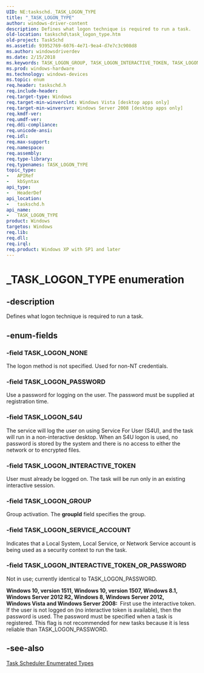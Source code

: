 ```yaml
---
UID: NE:taskschd._TASK_LOGON_TYPE
title: "_TASK_LOGON_TYPE"
author: windows-driver-content
description: Defines what logon technique is required to run a task.
old-location: taskschd\task_logon_type.htm
old-project: TaskSchd
ms.assetid: 93952769-6076-4e71-9ea4-d7e7c3c908d8
ms.author: windowsdriverdev
ms.date: 2/15/2018
ms.keywords: TASK_LOGON_GROUP, TASK_LOGON_INTERACTIVE_TOKEN, TASK_LOGON_INTERACTIVE_TOKEN_OR_PASSWORD, TASK_LOGON_NONE, TASK_LOGON_PASSWORD, TASK_LOGON_S4U, TASK_LOGON_SERVICE_ACCOUNT, TASK_LOGON_TYPE, TASK_LOGON_TYPE enumeration [Task Scheduler], _TASK_LOGON_TYPE, taskschd.task_logon_type, taskschd/TASK_LOGON_GROUP, taskschd/TASK_LOGON_INTERACTIVE_TOKEN, taskschd/TASK_LOGON_INTERACTIVE_TOKEN_OR_PASSWORD, taskschd/TASK_LOGON_NONE, taskschd/TASK_LOGON_PASSWORD, taskschd/TASK_LOGON_S4U, taskschd/TASK_LOGON_SERVICE_ACCOUNT, taskschd/TASK_LOGON_TYPE
ms.prod: windows-hardware
ms.technology: windows-devices
ms.topic: enum
req.header: taskschd.h
req.include-header: 
req.target-type: Windows
req.target-min-winverclnt: Windows Vista [desktop apps only]
req.target-min-winversvr: Windows Server 2008 [desktop apps only]
req.kmdf-ver: 
req.umdf-ver: 
req.ddi-compliance: 
req.unicode-ansi: 
req.idl: 
req.max-support: 
req.namespace: 
req.assembly: 
req.type-library: 
req.typenames: TASK_LOGON_TYPE
topic_type:
-	APIRef
-	kbSyntax
api_type:
-	HeaderDef
api_location:
-	taskschd.h
api_name:
-	TASK_LOGON_TYPE
product: Windows
targetos: Windows
req.lib: 
req.dll: 
req.irql: 
req.product: Windows XP with SP1 and later
---
```


# _TASK_LOGON_TYPE enumeration


## -description


Defines what logon technique is required to run a task.


## -enum-fields




### -field TASK_LOGON_NONE

The logon method is not specified. Used for non-NT credentials.


### -field TASK_LOGON_PASSWORD

Use a password for logging on the user. The password must be supplied at registration time.


### -field TASK_LOGON_S4U

The service will log the user on using Service For User (S4U), and the task will run in a non-interactive desktop.  When an S4U logon is used, no password is stored by the system and there is no access to either the network or to encrypted files.


### -field TASK_LOGON_INTERACTIVE_TOKEN

 User must already be logged on. The task will be run only in an existing interactive session.


### -field TASK_LOGON_GROUP

Group activation. The <b>groupId</b> field specifies the group.


### -field TASK_LOGON_SERVICE_ACCOUNT

Indicates that a Local System, Local Service, or Network Service account is being used as a security context to run the task.


### -field TASK_LOGON_INTERACTIVE_TOKEN_OR_PASSWORD

Not in use; currently identical to TASK_LOGON_PASSWORD.

<b>Windows 10, version 1511, Windows 10, version 1507, Windows 8.1, Windows Server 2012 R2, Windows 8, Windows Server 2012, Windows Vista and Windows Server 2008:  </b>First use the interactive token.  If the user is not logged on (no interactive token is available), then the password is used.  The password must be specified when a task is registered. This flag is not recommended for new tasks because it is less reliable than TASK_LOGON_PASSWORD.




## -see-also




<a href="https://msdn.microsoft.com/9779d32b-0142-41bb-88e2-df79a3b0c1b2">Task Scheduler Enumerated Types</a>
 

 

